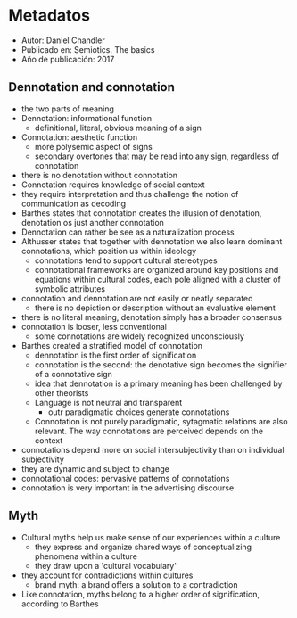 # Metadatos
- Autor: Daniel Chandler 
- Publicado en: Semiotics. The basics
- Año de publicación: 2017

## Dennotation and connotation
- the two parts of meaning
- Dennotation: informational function
	- definitional, literal, obvious meaning of a sign
- Connotation: aesthetic function
	- more polysemic aspect of signs
	- secondary overtones that may be read into any sign, regardless of connotation
- there is no denotation without connotation
- Connotation requires knowledge of social context
- they require interpretation and thus challenge the notion of communication as decoding
- Barthes states that connotation creates the illusion of denotation, denotation os just another connotation
- Dennotation can rather be see as a naturalization process
- Althusser states that together with dennotation we also learn dominant connotations, which position us within ideology
	- connotations tend to support cultural stereotypes
	- connotational frameworks are organized around key positions and equations within cultural codes, each pole aligned with a cluster of symbolic attributes
- connotation and dennotation are not easily or neatly separated
	- there is no depiction or description without an evaluative element
- there is no literal meaning, denotation simply has a broader consensus
- connotation is looser, less conventional
	- some connotations are widely recognized unconsciously 
- Barthes created a stratified model of connotation
	- dennotation is the first order of signification
	- connotation is the second: the denotative sign becomes the signifier of a connotative sign
	- idea that dennotation is a primary meaning has been challenged by other theorists
	- Language is not neutral and transparent
		- outr paradigmatic choices generate connotations
	- Connotation is not purely paradigmatic, sytagmatic relations are also relevant. The way connotations are perceived depends on the context
-  connotations depend more on social intersubjectivity than on individual subjectivity
-  they are dynamic and subject to change 
-  connotational codes: pervasive patterns of connotations
-  connotation is very important in the advertising discourse

## Myth
- Cultural myths help us make sense of our experiences within a culture
	- they express and organize shared ways of conceptualizing phenomena within a culture
	- they draw upon a 'cultural vocabulary'
- they account for contradictions within cultures
	- brand myth: a brand offers a solution to a contradiction 
- Like connotation, myths belong to a higher order of signification, according to Barthes
